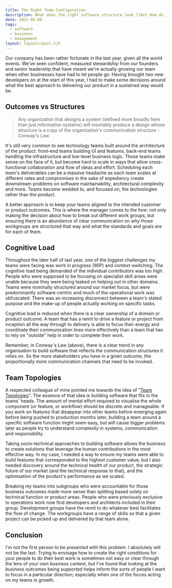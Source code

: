 ```yaml
---
title: The Right Team Configuration
description: What does the right software structure look like? How do I know if I've got it right?
date: 2021-02-09
tags:
  - software
  - business
  - management
layout: layouts/post.njk
---
```


Our company has been rather fortunate in the last year, given all the world events. We've seen confident, measured stewardship from our founders and senior leadership that have meant we're actually growing our team when other businesses have had to let people go. Having brought two new developers on at the start of this year, I had to make some decisions around what the best approach to delivering our product in a sustained way would be.

## Outcomes vs Structures

> Any organization that designs a system (defined more broadly here than just information systems) will inevitably produce a design whose structure is a copy of the organization's communication structure - Conway's Law

It's still very common to see technology teams built around the architecture of the product: front-end teams building UI and features, back-end teams handling the infrastructure and low-level business logic. Those teams make sense on the face of it, but become hard to scale in ways that allow cross-functional collaboration and flow of ideas and effort. Scheduling each team's deliverables can be a massive headache as each team scales at different rates and compromises in the sake of expediency create downstream problems on software maintainability, architectural complexity and more. Teams become wedded to, and focused on, the technologies rather than the product. 

A better approach is to keep your teams aligned to the intended customer or product outcomes. This is where the manager comes to the fore: not only making the decision about _how_ to break out different work groups, but ensuring there is an abundance of clear communication on _why_ those workgroups are structured that way and what the standards and goals are for each of them.

## Cognitive Load

Throughout the later half of last year, one of the biggest challenges my teams were facing was work in progress (WIP) and context-switching. The cognitive load being demanded of the individual contributors was too high. People who were supposed to be focusing on specialist skill areas were unable because they were being tasked on helping out in other domains. Teams were nominally structured around our market focus, but were predominantly software-centric and much of the operational work was obfuscated. There was an increasing disconnect between a team's stated purpose and the make-up of people actually working on specific tasks.

Cognitive load is reduced when there is a clear ownership of a domain or product outcome. A team that has a remit to drive a feature or project from inception all the way through to delivery is able to focus their energy and coordinate their communication lines more effectively than a team that has to rely on "outside" help in order to complete their work.

Remember, in Conway's Law (above), there is a clear trend in any organisation to build software that reflects the communication structures it relies on. So the more stakeholders you have in a given outcome, the proportionally more communication channels that need to be invoked. 

## Team Topologies

A respected colleague of mine pointed me towards the idea of "[Team Topologies](https://teamtopologies.com)". The essence of that idea is building software that fits in the teams' heads. The amount of mental effort required to visualise the whole component (or feature, or workflow) should be discrete and manageable. If you work on features that disappear into other teams before emerging again before being pushed to production months later, building a team around a specific software function might seem easy, but will cause bigger problems later as people try to understand complexity in systems, communication and responsibility.

Taking socio-technical approaches to building software allows the business to create solutions that leverage the human contributions in the most effective way. In my case, I needed a way to ensure my teams were able to build features that corresponded to the highest customer value, but I also needed discovery around the technical health of our product, the strategic future of our market (and the technical response to that), and the optimisation of the product's performance as we scaled. 

Breaking my teams into subgroups who were accountable for those business outcomes made more sense than splitting based solely on technical function or product areas. People who were previously exclusive to operations work now find developers and architects included in their group. Development groups have the remit to do whatever best facilitates the flow of change. The workgroups have a range of skills so that a given project can be picked up and delivered by that team alone. 

## Conclusion

I'm not the first person to be presented with this problem. I absolutely will not be the last. Trying to envisage how to create the right conditions for your people to do their best work is sometimes not easy or clear through the lens of your own business context, but I've found that looking at the _business outcomes_ being supported helps inform the sorts of people I want to focus in a particular direction; especially when one of the forces acting on my teams is growth.
